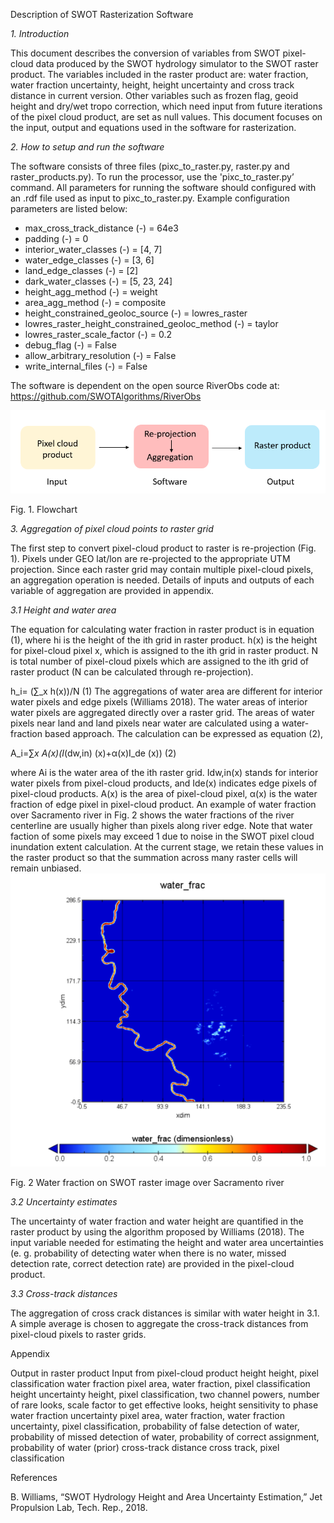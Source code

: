  Description of SWOT Rasterization Software

_1. Introduction_

This document describes the conversion of variables from SWOT pixel-cloud data produced by the SWOT hydrology simulator to the SWOT raster product. The variables included in the raster product are: water fraction, water fraction uncertainty, height, height uncertainty and cross track distance in current version. Other variables such as frozen flag, geoid height and dry/wet tropo correction, which need input from future iterations of the pixel cloud product, are set as null values. This document focuses on the input, output and equations used in the software for rasterization.

_2. How to setup and run the software_

The software consists of three files (pixc_to_raster.py, raster.py and raster_products.py). To run the processor, use the 'pixc_to_raster.py’ command. All parameters for running the software should configured with an .rdf file used as input to pixc_to_raster.py. Example configuration parameters are listed below:

 - max_cross_track_distance                        (-) = 64e3
 - padding                                         (-) = 0
 - interior_water_classes                          (-) = [4, 7]
 - water_edge_classes                              (-) = [3, 6]
 - land_edge_classes                               (-) = [2]
 - dark_water_classes                              (-) = [5, 23, 24]
 - height_agg_method                               (-) = weight
 - area_agg_method                                 (-) = composite
 - height_constrained_geoloc_source                (-) = lowres_raster
 - lowres_raster_height_constrained_geoloc_method  (-) = taylor
 - lowres_raster_scale_factor                      (-) = 0.2
 - debug_flag                                      (-) = False
 - allow_arbitrary_resolution                      (-) = False
 - write_internal_files                            (-) = False

The software is dependent on the open source RiverObs code at: https://github.com/SWOTAlgorithms/RiverObs

![alt text](img/Fig1.png)

Fig. 1. Flowchart


_3. Aggregation of pixel cloud points to raster grid_

The first step to convert pixel-cloud product to raster is re-projection (Fig. 1). Pixels under GEO lat/lon are re-projected to the appropriate UTM projection. Since each raster grid may contain multiple pixel-cloud pixels, an aggregation operation is needed. Details of inputs and outputs of each variable of aggregation are provided in appendix.

_3.1 Height and water area_

The equation for calculating water fraction in raster product is in equation (1), where hi is the height of the ith grid in raster product. h(x) is the height for pixel-cloud pixel x, which is assigned to the ith grid in raster product. N is total number of pixel-cloud pixels which are assigned to the ith grid of raster product (N can be calculated through re-projection).

h_i=  (∑_x h(x))/N
	(1)
The aggregations of water area are different for interior water pixels and edge pixels (Williams 2018). The water areas of interior water pixels are aggregated directly over a raster grid. The areas of water pixels near land and land pixels near water are calculated using a water-fraction based approach. The calculation can be expressed as equation (2),

A_i=∑_x A(x)(I_(dw,in) (x)+α(x)I_de (x))
	(2)

where Ai is the water area of the ith raster grid. Idw,in(x) stands for interior water pixels from pixel-cloud products, and Ide(x) indicates edge pixels of pixel-cloud products. A(x) is the area of pixel-cloud pixel, α(x) is the water fraction of edge pixel in pixel-cloud product. An example of water fraction over Sacramento river in Fig. 2 shows the water fractions of the river centerline are usually higher than pixels along river edge. Note that water faction of some pixels may exceed 1 due to noise in the SWOT pixel cloud inundation extent calculation. At the current stage, we retain these values in the raster product so that the summation across many raster cells will remain unbiased.
![alt text](img/Fig2.png)

Fig. 2 Water fraction on SWOT raster image over Sacramento river

_3.2 Uncertainty estimates_

The uncertainty of water fraction and water height are quantified in the raster product by using the algorithm proposed by Williams (2018). The input variable needed for estimating the height and water area uncertainties (e. g. probability of detecting water when there is no water, missed detection rate, correct detection rate) are provided in the pixel-cloud product.

_3.3 Cross-track distances_

The aggregation of cross crack distances is similar with water height in 3.1. A simple average is chosen to aggregate the cross-track distances from pixel-cloud pixels to raster grids.

Appendix

Output in raster product	Input from pixel-cloud product
height 	height, pixel classification
water fraction	pixel area, water fraction, pixel classification
height uncertainty	height, pixel classification, two channel powers, number of rare looks, scale factor to get effective looks, height sensitivity to phase
water fraction uncertainty	pixel area, water fraction, water fraction uncertainty, pixel classification, probability of false detection of water, probability of missed detection of water, probability of correct assignment, probability of water (prior)
cross-track distance	cross track, pixel classification

References

B. Williams, “SWOT Hydrology Height and Area Uncertainty Estimation,” Jet Propulsion Lab, Tech. Rep., 2018.
